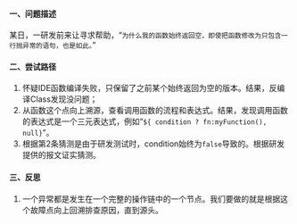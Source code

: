 #### 一、问题描述
某日，一研发前来让寻求帮助，“`为什么我的函数始终返回空，即使把函数修改为只包含一行抛异常的语句，也是如此。`”

#### 二、尝试路径

1. 怀疑IDE函数编译失败，只保留了之前某个始终返回为空的版本。结果，反编译Class发现没问题；
2. 从函数这个点向上溯源，查看调用函数的流程和表达式。结果，发现调用函数的表达式是一个三元表达式，例如“`${ condition ? fn:myFunction(), null}`”。
3. 根据第2条猜测是由于研发测试时，condition始终为`false`导致的。根据研发提供的报文证实猜测。

#### 三、反思

1. 一个异常都是发生在一个完整的操作链中的一个节点。我们要做的就是根据这个故障点向上回溯排查原因，直到源头。


